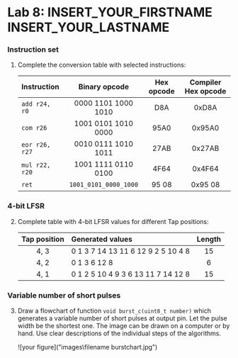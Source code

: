 # Lab 8: INSERT_YOUR_FIRSTNAME INSERT_YOUR_LASTNAME

### Instruction set

1. Complete the conversion table with selected instructions:

   | **Instruction** | **Binary opcode** | **Hex opcode** | **Compiler Hex opcode** |
   | :-- | :-: | :-: | :-: |
   | `add r24, r0` | 0000 1101 1000 1010 | D8A | 0xD8A |
   | `com r26` | 1001 0101 1010 0000 | 95A0  | 0x95A0  |
   | `eor r26, r27` | 0010	0111	1010	1011  | 27AB  | 0x27AB   |
   | `mul r22, r20` |  1001	1111	0110	0100 | 4F64 | 0x4F64  |
   | `ret` | `1001_0101_0000_1000` | 95 08 | 0x95 08  |

### 4-bit LFSR

2. Complete table with 4-bit LFSR values for different Tap positions:

   | **Tap position** | **Generated values** | **Length** |
   | :-: | :-- | :-: |
   | 4, 3 | 0 1 3 7 14 13 11 6 12 9 2 5 10 4 8 | 15  |
   | 4, 2 | 0 1 3 6 12 8 | 6 |
   | 4, 1 | 0 1 2 5 10 4 9 3 6 13 11 7 14 12 8 | 15 |

### Variable number of short pulses

3. Draw a flowchart of function `void burst_c(uint8_t number)` which generates a variable number of short pulses at output pin. Let the pulse width be the shortest one. The image can be drawn on a computer or by hand. Use clear descriptions of the individual steps of the algorithms.

   ![your figure]("images\filename burstchart.jpg")
